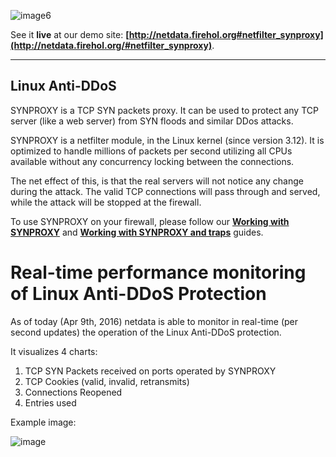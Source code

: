 ![image6](https://cloud.githubusercontent.com/assets/2662304/14253733/53550b16-fa95-11e5-8d9d-4ed171df4735.gif)

See it **live** at our demo site: **[http://netdata.firehol.org#netfilter_synproxy](http://netdata.firehol.org/#netfilter_synproxy)**.

---

## Linux Anti-DDoS

SYNPROXY is a TCP SYN packets proxy. It can be used to protect any TCP server (like a web server) from SYN floods and similar DDos attacks.

SYNPROXY is a netfilter module, in the Linux kernel (since version 3.12). It is optimized to handle millions of packets per second utilizing all CPUs available without any concurrency locking between the connections.

The net effect of this, is that the real servers will not notice any change during the attack. The valid TCP connections will pass through and served, while the attack will be stopped at the firewall.

To use SYNPROXY on your firewall, please follow our **[Working with SYNPROXY](https://github.com/firehol/firehol/wiki/Working-with-SYNPROXY)** and **[Working with SYNPROXY and traps](https://github.com/firehol/firehol/wiki/Working-with-SYNPROXY-and-traps)** guides.

# Real-time performance monitoring of Linux Anti-DDoS Protection

As of today (Apr 9th, 2016) netdata is able to monitor in real-time (per second updates) the operation of the Linux Anti-DDoS protection.

It visualizes 4 charts:

1. TCP SYN Packets received on ports operated by SYNPROXY
2. TCP Cookies (valid, invalid, retransmits)
3. Connections Reopened
4. Entries used

Example image:

![image](https://cloud.githubusercontent.com/assets/2662304/14398525/8029d936-fded-11e5-9478-d8c42def7865.png)